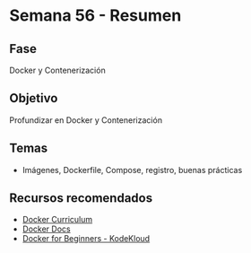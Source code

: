 # Semana 56 - Resumen

## Fase
Docker y Contenerización

## Objetivo
Profundizar en Docker y Contenerización

## Temas
- Imágenes, Dockerfile, Compose, registro, buenas prácticas

## Recursos recomendados
- [Docker Curriculum](https://docker-curriculum.com/)
- [Docker Docs](https://docs.docker.com/get-started/)
- [Docker for Beginners - KodeKloud](https://kodekloud.com/courses/docker-for-beginners/)
